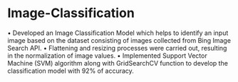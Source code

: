 # Image-Classification
•	Developed an Image Classification Model which helps to identify an input image based on the dataset consisting of images collected from Bing Image Search API.
•	Flattening and resizing processes were carried out, resulting in the normalization of image values.
•	Implemented Support Vector Machine (SVM) algorithm along with GridSearchCV function to develop the classification model with 92% of accuracy. 

